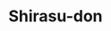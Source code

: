 ---
image_path: /static/photography/J-03.jpg
title: Shirasu-don
caption: Shirasu-don, an Enoshima classic that I had in a cliffside home-turned-restaurant
order: 6
---